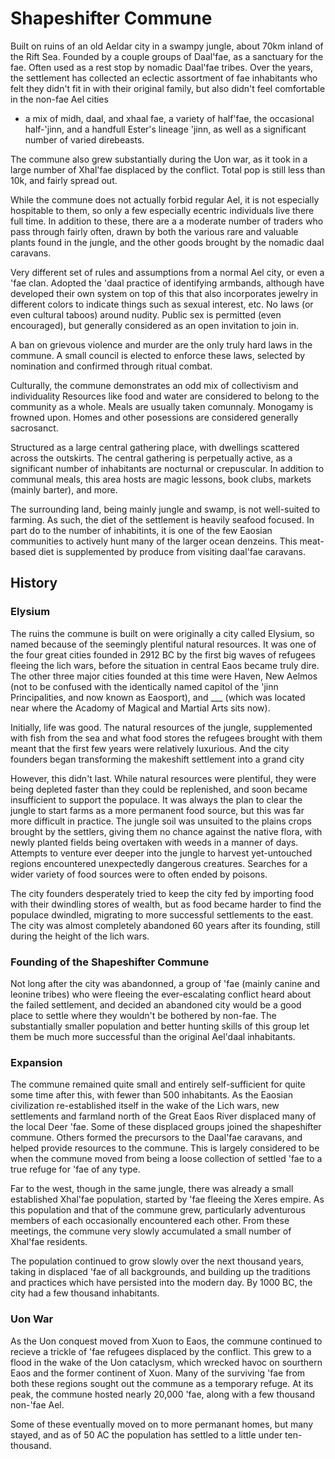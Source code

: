 # Shapeshifter Commune

Built on ruins of an old Aeldar city in a swampy jungle, about 70km inland of the Rift Sea.
Founded by a couple groups of Daal'fae, as a sanctuary for the fae.
Often used as a rest stop by nomadic Daal'fae tribes.
Over the years, the settlement has collected an eclectic assortment of fae inhabitants who felt they didn't fit in with their original family, but also didn't feel comfortable in the non-fae Ael cities 
- a mix of midh, daal, and xhaal fae, a variety of half'fae, the occasional half-'jinn, and a handfull Ester's lineage 'jinn, as well as a significant number of varied direbeasts.

The commune also grew substantially during the Uon war, as it took in a large number of Xhal'fae displaced by the conflict. Total pop is still less than 10k, and fairly spread out.


While the commune does not actually forbid regular Ael, it is not especially hospitable to them, so only a few especially ecentric individuals live there full time. 
In addition to these, there are a a moderate number of traders who pass through fairly often, drawn by both the various rare and valuable plants found in the jungle, and the other goods brought by the nomadic daal caravans.

Very different set of rules and assumptions from a normal Ael city, or even a 'fae clan.
Adopted the 'daal practice of identifying armbands, although have developed their own system on top of this that also incorporates jewelry in different colors to indicate things such as sexual interest, etc. 
No laws (or even cultural taboos) around nudity. 
Public sex is permitted (even encouraged), but generally considered as an open invitation to join in.

A ban on grievous violence and murder are the only truly hard laws in the commune. A small council is elected to enforce these laws, selected by nomination and confirmed through ritual combat.

Culturally, the commune demonstrates an odd mix of collectivism and individuality
Resources like food and water are considered to belong to the community as a whole. Meals are usually taken comunnaly. Monogamy is frowned upon.
Homes and other posessions are considered generally sacrosanct.


Structured as a large central gathering place, with dwellings scattered across the outskirts.
The central gathering is perpetually active, as a significant number of inhabitants are nocturnal or crepuscular.
In addition to communal meals, this area hosts are magic lessons, book clubs, markets (mainly barter), and more.

The surrounding land, being mainly jungle and swamp, is not well-suited to farming. As such, the diet of the settlement is heavily seafood focused. In part do to the number of inhabitints, 
it is one of the few Eaosian communities to actively hunt many of the larger ocean denzeins. This meat-based diet is supplemented by produce from visiting daal'fae caravans.

## History

### Elysium

The ruins the commune is built on were originally a city called Elysium, so named because of the seemingly plentiful natural resources.
It was one of the four great cities founded in 2912 BC by the first big waves of refugees fleeing the lich wars, before the situation in central Eaos became truly dire.
The other three major cities founded at this time were Haven, New Aelmos (not to be confused with the identically named capitol of the 'jinn Principalities, and now known as Eaosport), and ___ (which was located near where the Acadomy of Magical and Martial Arts sits now).

Initially, life was good. The natural resources of the jungle, supplemented with fish from the sea and what food stores the refugees brought with them meant that the first few years were relatively luxurious.
And the city founders began transforming the makeshift settlement into a grand city

However, this didn't last. While natural resources were plentiful, they were being depleted faster than they could be replenished, and soon became insufficient to support the populace.
It was always the plan to clear the jungle to start farms as a more permanent food source, but this was far more difficult in practice. The jungle soil was unsuited to the plains crops brought by the settlers, giving them no chance against the native flora, with newly planted fields being overtaken with weeds in a manner of days. 
Attempts to venture ever deeper into the jungle to harvest yet-untouched regions encountered unexpectedly dangerous creatures. Searches for a wider variety of food sources were to often ended by poisons.

The city founders desperately tried to keep the city fed by importing food with their dwindling stores of wealth, but as food became harder to find the populace dwindled, migrating to more successful settlements to the east.
The city was almost completely abandoned 60 years after its founding, still during the height of the lich wars.

### Founding of the Shapeshifter Commune

Not long after the city was abandonned, a group of 'fae (mainly canine and leonine tribes) who were fleeing the ever-escalating conflict heard about the failed settlement, 
and decided an abandoned city would be a good place to settle where they wouldn't be bothered by non-fae. 
The substantially smaller population and better hunting skills of this group let them be much more successful than the original Ael'daal inhabitants.

### Expansion

The commune remained quite small and entirely self-sufficient for quite some time after this, with fewer than 500 inhabitants.
As the Eaosian civilization re-established itself in the wake of the Lich wars, new settlements and farmland north of the Great Eaos River displaced many of the local Deer 'fae.
Some of these displaced groups joined the shapeshifter commune. Others formed the precursors to the Daal'fae caravans, and helped provide resources to the commune.
This is largely considered to be when the commune moved from being a loose collection of settled 'fae to a true refuge for 'fae of any type.

Far to the west, though in the same jungle, there was already a small established Xhal'fae population, started by 'fae fleeing the Xeres empire.
As this population and that of the commune grew, particularly adventurous members of each occasionally encountered each other. 
From these meetings, the commune very slowly accumulated a small number of Xhal'fae residents.  

The population continued to grow slowly over the next thousand years, taking in displaced 'fae of all backgrounds, and building up the traditions and practices which have persisted into the modern day.
By 1000 BC, the city had a few thousand inhabitants.

### Uon War

As the Uon conquest moved from Xuon to Eaos, the commune continued to recieve a trickle of 'fae refugees displaced by the conflict. 
This grew to a flood in the wake of the Uon cataclysm, which wrecked havoc on sourthern Eaos and the former continent of Xuon. 
Many of the surviving 'fae from both these regions sought out the commune as a temporary refuge. At its peak, the commune hosted nearly 20,000 'fae, along with a few thousand non-'fae Ael. 

Some of these eventually moved on to more permanant homes, but many stayed, and as of 50 AC the population has settled to a little under ten-thousand.
